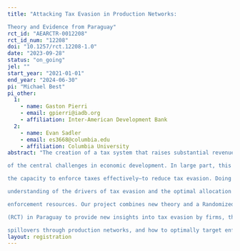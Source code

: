 ```yaml
---
title: "Attacking Tax Evasion in Production Networks:
Theory and Evidence from Paraguay"
rct_id: "AEARCTR-0012208"
rct_id_num: "12208"
doi: "10.1257/rct.12208-1.0"
date: "2023-09-28"
status: "on_going"
jel: ""
start_year: "2021-01-01"
end_year: "2024-06-30"
pi: "Michael Best"
pi_other:
  1:
    - name: Gaston Pierri
    - email: gpierri@iadb.org
    - affiliation: Inter-American Development Bank
  2:
    - name: Evan Sadler
    - email: es3668@columbia.edu
    - affiliation: Columbia University
abstract: "The creation of a tax system that raises substantial revenues efficiently and equitably is one
of the central challenges in economic development. In large part, this relies on the creation of
the capacity to enforce taxes effectively—to reduce tax evasion. Doing this requires a detailed
understanding of the drivers of tax evasion and the optimal allocation of extremely scarce tax
enforcement resources. Our project combines new theory and a Randomized Controlled Trial
(RCT) in Paraguay to provide new insights into tax evasion by firms, the strength of enforcement
spillovers through production networks, and how to optimally target enforcement activities."
layout: registration
---
```


